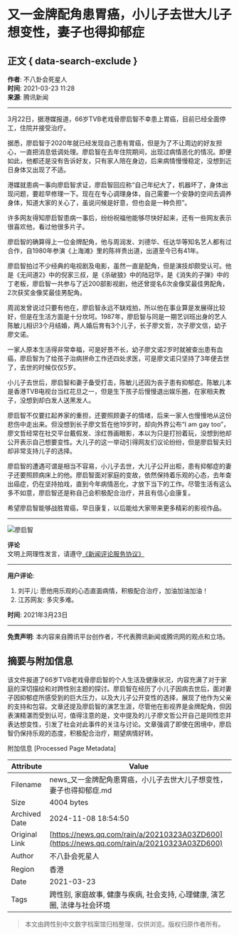 # 又一金牌配角患胃癌，小儿子去世大儿子想变性，妻子也得抑郁症

## 正文 { data-search-exclude }


**作者**: 不八卦会死星人  
**时间**: 2021-03-23 11:28  
**来源**: 腾讯新闻  

---

3月22日，据港媒报道，66岁TVB老戏骨廖启智不幸患上胃癌，目前已经全面停工，住院并接受治疗。

据悉，廖启智于2020年就已经发现自己患有胃癌，但是为了不让周边的好友担心，一直把消息低调处理。廖启智在去年住院期间，出现过病情恶化的情况。即便如此，他都还是没有告诉好友，只有家人陪在身边，后来病情慢慢稳定，没想到近日身体又出现了不适。

港媒就患病一事向廖启智求证，廖启智回应称“自己年纪大了，机器坏了，身体出现问题，要趁早修理一下。现在在专心调理身体，自己需要一个安静的空间去调养身体，知道大家的关心了，虽说问候是好意，但也会是一种负担”。

许多网友得知廖启智患病一事后，纷纷祝福他能够尽快好起来，还有一些网友表示很喜欢他，看过他很多片子。

廖启智的确算得上一位金牌配角，他与周润发、刘德华、任达华等知名艺人都有过合作，自1980年参演《上海滩》里的陈祥贵出道，出道至今已有41年。

廖启智拍过不少经典的电视剧及电影，虽然一直是配角，但是演技却颇受认可。他是《无间道2》中的倪家三叔，是《杀破狼》中的陆冠华，是《消失的子弹》中的丁老板，廖启智一共参与了近200部影视剧，他还曾提名6次金像奖最佳男配角，2次获奖金像奖最佳男配角。

周润发曾说过只要有他在，廖启智永远不缺戏拍，所以他在事业算是发展得比较好，但是在生活方面是十分坎坷。1987年，廖启智与同是一期艺训班出身的艺人陈敏儿相识3个月结婚，两人婚后育有3个儿子，长子廖文哲，次子廖文信，幼子廖文诺。

一家人原本生活得非常幸福，可是好景不长，幼子廖文诺2岁时就被查出患有血癌，廖启智为了给孩子治病拼命工作还四处求医，可是廖文诺只坚持了3年便去世了，去世的时候仅仅5岁。

小儿子去世后，廖启智和妻子备受打击，陈敏儿还因为丧子患有抑郁症。陈敏儿本是香港TVB电视台当红花旦之一，但是生下孩子后慢慢退出娱乐圈，在家相夫教子，没想到却白发人送黑发人。

廖启智不仅要扛起养家的重担，还要照顾妻子的情绪，后来一家人也慢慢地从这份悲伤中走出来。但没想到长子廖文哲在他19岁时，却向外界公布“I am gay too”，廖文哲经常在社交平台戴假发、涂红唇画眼影，本以为只是打扮着玩，没想到他却公开表示自己想要变性。大儿子的这一举动引得网友们议论纷纷，但是廖启智夫妇却非常支持儿子的选择。

廖启智的遭遇可谓是相当不容易，小儿子去世，大儿子公开出柜，患有抑郁症的妻子还要照顾病床上的他。廖启智面对家庭的变故，依然保持着乐观的心态，去年查出癌症，仍在坚持拍戏，直到今年病情恶化，才放下当下的工作。尽管生活有这么多不如意，廖启智还是称自己会积极配合治疗，并且有信心会康复。

希望廖启智能够战胜胃癌，早日康复，以后能给大家带来更多精彩的影视作品。

---

![廖启智](https://inews.gtimg.com/newsapp_bt/0/1012205723968_6694/0)

**评论**  
文明上网理性发言，请遵守[《新闻评论服务协议》](https://new.qq.com/static/coralinfo.htm)  

---

**用户评论**:  
1. 刘平儿: 愿他用乐观的心态直面病情，积极配合治疗，加油加油加油！  
2. 江苏网友: 多灾多难。  

**时间**: 2021年3月23日  

---

**免责声明**: 本内容来自腾讯平台创作者，不代表腾讯新闻或腾讯网的观点和立场。

## 摘要与附加信息

<!-- tcd_abstract -->
该文件报道了66岁TVB老戏骨廖启智的个人生活及健康状况，内容充满了对于家庭的深切描绘和对跨性别主题的探讨。廖启智在经历了小儿子因病去世后，面对妻子因抑郁症所感受到的巨大压力，以及大儿子公开变性的选择，展现了他作为父亲的支持和包容。文章还提及廖启智的演艺生涯，尽管他在影视界是金牌配角，但因表演精湛而受到认可，值得注意的是，文中提及的儿子廖文哲公开自己是同性恋并表达想变性，引发了社会对此事件的关注与讨论。文章强调了即使在困境中，廖启智仍保持乐观的态度，积极配合治疗，期望病情好转。
<!-- tcd_abstract_end -->

附加信息 [Processed Page Metadata]

| Attribute       | Value                                  |
|-----------------|----------------------------------------|
| Filename        | news_又一金牌配角患胃癌，小儿子去世大儿子想变性，妻子也得抑郁症.md                             |
| Size            | 4004 bytes                           |
| Archived Date   | 2024-11-08 18:54:50                             |
| Original Link   | [https://news.qq.com/rain/a/20210323A03ZD600](https://news.qq.com/rain/a/20210323A03ZD600)                       |
| Author          | 不八卦会死星人                               |
| Region          | 香港                               |
| Date            | 2021-03-23                                 |
| Tags            | 跨性别, 家庭故事, 健康与疾病, 社会支持, 心理健康, 演艺圈, 法律与社会环境                                 |
>
> 本文由跨性别中文数字档案馆归档整理，仅供浏览。版权归原作者所有。
>
